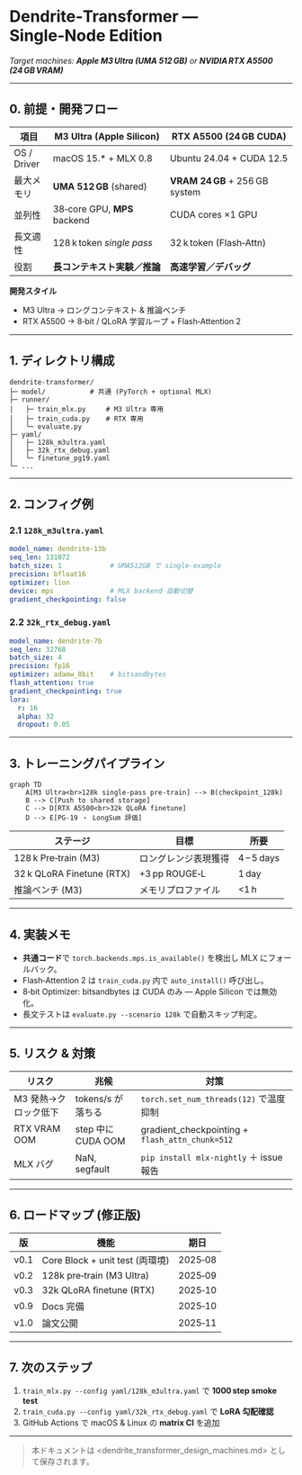 
# Dendrite‑Transformer — **Single‑Node Edition**  
*Target machines: **Apple M3 Ultra (UMA 512 GB)** or **NVIDIA RTX A5500 (24 GB VRAM)***

---

## 0. 前提・開発フロー

| 項目 | M3 Ultra (Apple Silicon) | RTX A5500 (24 GB CUDA) |
|------|--------------------------|-------------------------|
| OS / Driver | macOS 15.* + MLX 0.8 | Ubuntu 24.04 + CUDA 12.5 |
| 最大メモリ | **UMA 512 GB** (shared) | **VRAM 24 GB** + 256 GB system |
| 並列性 | 38‑core GPU, **MPS** backend | CUDA cores ×1 GPU |
| 長文適性 | 128 k token *single pass* | 32 k token (Flash‑Attn) |
| 役割 | **長コンテキスト実験／推論** | **高速学習／デバッグ** |

**開発スタイル**  
* M3 Ultra → ロングコンテキスト & 推論ベンチ  
* RTX A5500 → 8‑bit / QLoRA 学習ループ + Flash‑Attention 2

---

## 1. ディレクトリ構成

```
dendrite-transformer/
├─ model/           # 共通 (PyTorch + optional MLX)
├─ runner/
│   ├─ train_mlx.py     # M3 Ultra 専用
│   ├─ train_cuda.py    # RTX 専用
│   └─ evaluate.py
├─ yaml/
│   ├─ 128k_m3ultra.yaml
│   ├─ 32k_rtx_debug.yaml
│   └─ finetune_pg19.yaml
└─ ...
```

---

## 2. コンフィグ例

### 2.1 `128k_m3ultra.yaml`
```yaml
model_name: dendrite-13b
seq_len: 131072
batch_size: 1            # UMA512GB で single‑example
precision: bfloat16
optimizer: lion
device: mps              # MLX backend 自動切替
gradient_checkpointing: false
```

### 2.2 `32k_rtx_debug.yaml`
```yaml
model_name: dendrite-7b
seq_len: 32768
batch_size: 4
precision: fp16
optimizer: adamw_8bit    # bitsandbytes
flash_attention: true
gradient_checkpointing: true
lora:
  r: 16
  alpha: 32
  dropout: 0.05
```

---

## 3. トレーニングパイプライン

```mermaid
graph TD
    A[M3 Ultra<br>128k single-pass pre‑train] --> B(checkpoint_128k)
    B --> C[Push to shared storage]
    C --> D[RTX A5500<br>32k QLoRA finetune]
    D --> E[PG‑19 ・ LongSum 評価]
```

| ステージ | 目標 | 所要 |
|----------|------|------|
| 128 k Pre‑train (M3) | ロングレンジ表現獲得 | 4 – 5 days |
| 32 k QLoRA Finetune (RTX) | +3 pp ROUGE‑L | 1 day |
| 推論ベンチ (M3) | メモリプロファイル | <1 h |

---

## 4. 実装メモ

* **共通コード**で `torch.backends.mps.is_available()` を検出し MLX にフォールバック。  
* Flash‑Attention 2 は `train_cuda.py` 内で `auto_install()` 呼び出し。  
* 8‑bit Optimizer: bitsandbytes は CUDA のみ — Apple Silicon では無効化。  
* 長文テストは `evaluate.py --scenario 128k` で自動スキップ判定。

---

## 5. リスク & 対策

| リスク | 兆候 | 対策 |
|--------|------|------|
| M3 発熱→クロック低下 | tokens/s が落ちる | `torch.set_num_threads(12)` で温度抑制 |
| RTX VRAM OOM | step 中に CUDA OOM | gradient_checkpointing + `flash_attn_chunk=512` |
| MLX バグ | NaN, segfault | `pip install mlx-nightly` ＋ issue 報告 |

---

## 6. ロードマップ (修正版)

| 版 | 機能 | 期日 |
|----|------|------|
| v0.1 | Core Block + unit test (両環境) | 2025‑08 |
| v0.2 | 128k pre‑train (M3 Ultra) | 2025‑09 |
| v0.3 | 32k QLoRA finetune (RTX) | 2025‑10 |
| v0.9 | Docs 完備 | 2025‑10 |
| v1.0 | 論文公開 | 2025‑11 |

---

## 7. 次のステップ

1. `train_mlx.py --config yaml/128k_m3ultra.yaml` で **1000 step smoke test**  
2. `train_cuda.py --config yaml/32k_rtx_debug.yaml` で **LoRA 勾配確認**  
3. GitHub Actions で macOS & Linux の **matrix CI** を追加

---

> 本ドキュメントは <dendrite_transformer_design_machines.md> として保存されます。
